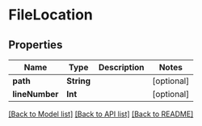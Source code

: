 # FileLocation

## Properties
Name | Type | Description | Notes
------------ | ------------- | ------------- | -------------
**path** | **String** |  | [optional] 
**lineNumber** | **Int** |  | [optional] 

[[Back to Model list]](../README.md#documentation-for-models) [[Back to API list]](../README.md#documentation-for-api-endpoints) [[Back to README]](../README.md)


